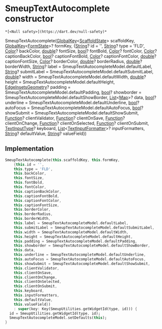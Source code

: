 


# SmeupTextAutocomplete constructor




    *[<Null safety>](https://dart.dev/null-safety)*



SmeupTextAutocomplete([GlobalKey](https://api.flutter.dev/flutter/widgets/GlobalKey-class.html)&lt;[ScaffoldState](https://api.flutter.dev/flutter/material/ScaffoldState-class.html)> scaffoldKey, [GlobalKey](https://api.flutter.dev/flutter/widgets/GlobalKey-class.html)&lt;[FormState](https://api.flutter.dev/flutter/widgets/FormState-class.html)>? formKey, {[String](https://api.flutter.dev/flutter/dart-core/String-class.html)? id = '', [String](https://api.flutter.dev/flutter/dart-core/String-class.html)? type = 'FLD', [Color](https://api.flutter.dev/flutter/dart-ui/Color-class.html)? backColor, [double](https://api.flutter.dev/flutter/dart-core/double-class.html)? fontSize, [bool](https://api.flutter.dev/flutter/dart-core/bool-class.html)? fontBold, [Color](https://api.flutter.dev/flutter/dart-ui/Color-class.html)? fontColor, [Color](https://api.flutter.dev/flutter/dart-ui/Color-class.html)? captionBackColor, [bool](https://api.flutter.dev/flutter/dart-core/bool-class.html)? captionFontBold, [Color](https://api.flutter.dev/flutter/dart-ui/Color-class.html)? captionFontColor, [double](https://api.flutter.dev/flutter/dart-core/double-class.html)? captionFontSize, [Color](https://api.flutter.dev/flutter/dart-ui/Color-class.html)? borderColor, [double](https://api.flutter.dev/flutter/dart-core/double-class.html)? borderRadius, [double](https://api.flutter.dev/flutter/dart-core/double-class.html)? borderWidth, [String](https://api.flutter.dev/flutter/dart-core/String-class.html)? label = SmeupTextAutocompleteModel.defaultLabel, [String](https://api.flutter.dev/flutter/dart-core/String-class.html)? submitLabel = SmeupTextAutocompleteModel.defaultSubmitLabel, [double](https://api.flutter.dev/flutter/dart-core/double-class.html)? width = SmeupTextAutocompleteModel.defaultWidth, [double](https://api.flutter.dev/flutter/dart-core/double-class.html)? height = SmeupTextAutocompleteModel.defaultHeight, [EdgeInsetsGeometry](https://api.flutter.dev/flutter/painting/EdgeInsetsGeometry-class.html)? padding = SmeupTextAutocompleteModel.defaultPadding, [bool](https://api.flutter.dev/flutter/dart-core/bool-class.html)? showborder = SmeupTextAutocompleteModel.defaultShowBorder, [List](https://api.flutter.dev/flutter/dart-core/List-class.html)&lt;[Map](https://api.flutter.dev/flutter/dart-core/Map-class.html)>? data, [bool](https://api.flutter.dev/flutter/dart-core/bool-class.html)? underline = SmeupTextAutocompleteModel.defaultUnderline, [bool](https://api.flutter.dev/flutter/dart-core/bool-class.html)? autoFocus = SmeupTextAutocompleteModel.defaultAutoFocus, [bool](https://api.flutter.dev/flutter/dart-core/bool-class.html)? showSubmit = SmeupTextAutocompleteModel.defaultShowSubmit, [Function](https://api.flutter.dev/flutter/dart-core/Function-class.html)? clientValidator, [Function](https://api.flutter.dev/flutter/dart-core/Function-class.html)? clientOnSave, [Function](https://api.flutter.dev/flutter/dart-core/Function-class.html)? clientOnChange, [Function](https://api.flutter.dev/flutter/dart-core/Function-class.html)? clientOnSelected, [Function](https://api.flutter.dev/flutter/dart-core/Function-class.html)? clientOnSubmit, [TextInputType](https://api.flutter.dev/flutter/services/TextInputType-class.html)? keyboard, [List](https://api.flutter.dev/flutter/dart-core/List-class.html)&lt;[TextInputFormatter](https://api.flutter.dev/flutter/services/TextInputFormatter-class.html)>? inputFormatters, [String](https://api.flutter.dev/flutter/dart-core/String-class.html)? defaultValue, [String](https://api.flutter.dev/flutter/dart-core/String-class.html)? valueField})





## Implementation

```dart
SmeupTextAutocomplete(this.scaffoldKey, this.formKey,
    {this.id = '',
    this.type = 'FLD',
    this.backColor,
    this.fontSize,
    this.fontBold,
    this.fontColor,
    this.captionBackColor,
    this.captionFontBold,
    this.captionFontColor,
    this.captionFontSize,
    this.borderColor,
    this.borderRadius,
    this.borderWidth,
    this.label = SmeupTextAutocompleteModel.defaultLabel,
    this.submitLabel = SmeupTextAutocompleteModel.defaultSubmitLabel,
    this.width = SmeupTextAutocompleteModel.defaultWidth,
    this.height = SmeupTextAutocompleteModel.defaultHeight,
    this.padding = SmeupTextAutocompleteModel.defaultPadding,
    this.showborder = SmeupTextAutocompleteModel.defaultShowBorder,
    this.data,
    this.underline = SmeupTextAutocompleteModel.defaultUnderline,
    this.autoFocus = SmeupTextAutocompleteModel.defaultAutoFocus,
    this.showSubmit = SmeupTextAutocompleteModel.defaultShowSubmit,
    this.clientValidator,
    this.clientOnSave,
    this.clientOnChange,
    this.clientOnSelected,
    this.clientOnSubmit,
    this.keyboard,
    this.inputFormatters,
    this.defaultValue,
    this.valueField})
    : super(key: Key(SmeupUtilities.getWidgetId(type, id))) {
  id = SmeupUtilities.getWidgetId(type, id);
  SmeupTextAutocompleteModel.setDefaults(this);
}
```







